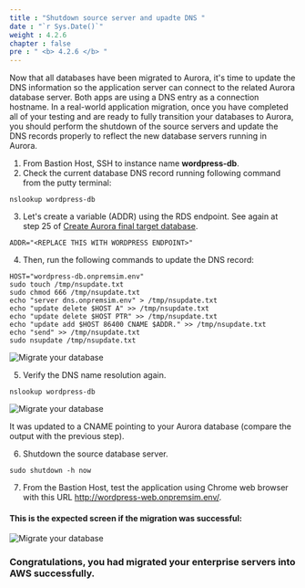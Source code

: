 ```yaml
---
title : "Shutdown source server and upadte DNS "
date : "`r Sys.Date()`"
weight : 4.2.6
chapter : false
pre : " <b> 4.2.6 </b> "
---
```


Now that all databases have been migrated to Aurora, it's time to update the DNS information so the application server can connect to the related Aurora database server. Both apps are using a DNS entry as a connection hostname. In a real-world application migration, once you have completed all of your testing and are ready to fully transition your databases to Aurora, you should perform the shutdown of the source servers and update the DNS records properly to reflect the new database servers running in Aurora.

1. From Bastion Host, SSH to instance name **wordpress-db**.
2. Check the current database DNS record running following command from the putty terminal:
```
nslookup wordpress-db
```

3. Let's create a variable (ADDR) using the RDS endpoint. See again at step 25 of [Create Aurora final target database](../4.2.1-CreateAuroraFinalTargetDatabases/).
```
ADDR="<REPLACE THIS WITH WORDPRESS ENDPOINT>"
```
4. Then, run the following commands to update the DNS record:
```
HOST="wordpress-db.onpremsim.env"
sudo touch /tmp/nsupdate.txt
sudo chmod 666 /tmp/nsupdate.txt
echo "server dns.onpremsim.env" > /tmp/nsupdate.txt
echo "update delete $HOST A" >> /tmp/nsupdate.txt
echo "update delete $HOST PTR" >> /tmp/nsupdate.txt
echo "update add $HOST 86400 CNAME $ADDR." >> /tmp/nsupdate.txt
echo "send" >> /tmp/nsupdate.txt
sudo nsupdate /tmp/nsupdate.txt
```
![Migrate your database](../../../images/4.migrateinfra/4.2migratedb/4.2.6shutdown/4.2.6.1shutdown.png?width=90pc)

5. Verify the DNS name resolution again.
```
nslookup wordpress-db
```
![Migrate your database](../../../images/4.migrateinfra/4.2migratedb/4.2.6shutdown/4.2.6.2shutdown.png?width=90pc)

It was updated to a CNAME pointing to your Aurora database (compare the output with the previous step).

6. Shutdown the source database server.
```
sudo shutdown -h now
```
7. From the Bastion Host, test the application using Chrome web browser with this URL http://wordpress-web.onpremsim.env/.

#### This is the expected screen if the migration was successful:
![Migrate your database](../../../images/4.migrateinfra/4.2migratedb/4.2.6shutdown/4.2.6.3shutdown.png?width=80pc)

### Congratulations, you had migrated your enterprise servers into AWS successfully.